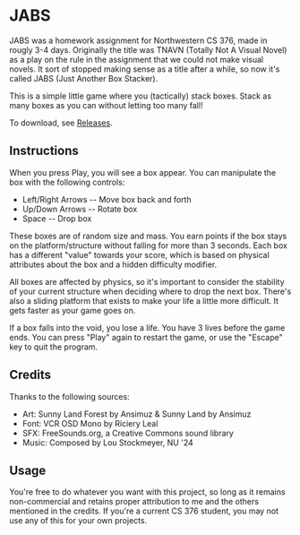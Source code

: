 # JABS
JABS was a homework assignment for Northwestern CS 376, made in rougly 3-4 days. Originally the title was TNAVN (Totally Not A Visual Novel) as a play on the rule in the assignment that we could not make visual novels. It sort of stopped making sense as a title after a while, so now it's called JABS (Just Another Box Stacker).

This is a simple little game where you (tactically) stack boxes. Stack as many boxes as you can without letting too many fall!

To download, see [Releases](https://github.com/jackburkhardt/JABS/releases).

## Instructions
When you press Play, you will see a box appear. You can manipulate the box with the following controls:

- Left/Right Arrows -- Move box back and forth
- Up/Down Arrows -- Rotate box
- Space -- Drop box

These boxes are of random size and mass. You earn points if the box stays on the platform/structure without falling for more than 3 seconds.
Each box has a different "value" towards your score, which is based on physical attributes about the box and a hidden difficulty modifier.

All boxes are affected by physics, so it's important to consider the stability of your current structure when deciding where to drop the next box.
There's also a sliding platform that exists to make your life a little more difficult. It gets faster as your game goes on.

If a box falls into the void, you lose a life. You have 3 lives before the game ends. You can press "Play" again to restart the game, or use the "Escape" key to quit the program.

## Credits
Thanks to the following sources:

- Art: Sunny Land Forest by Ansimuz & Sunny Land by Ansimuz
- Font: VCR OSD Mono by Riciery Leal
- SFX: FreeSounds.org, a Creative Commons sound library
- Music: Composed by Lou Stockmeyer, NU '24

## Usage
You're free to do whatever you want with this project, so long as it remains non-commercial and retains proper attribution to me and the others mentioned in the credits. If you're a current CS 376 student, you may not use any of this for your own projects.
